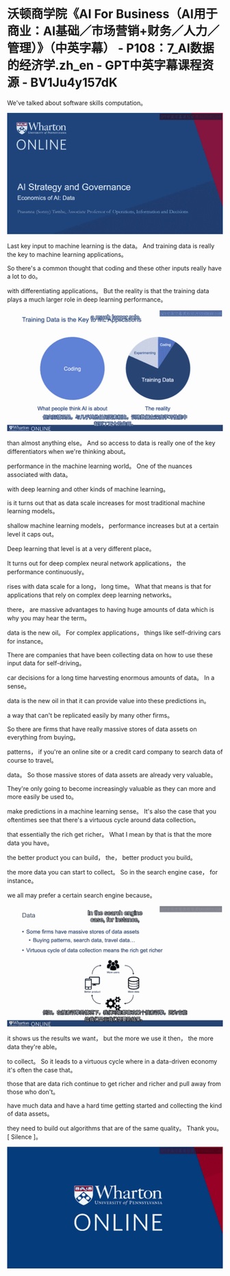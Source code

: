 # 沃顿商学院《AI For Business（AI用于商业：AI基础／市场营销+财务／人力／管理）》（中英字幕） - P108：7_AI数据的经济学.zh_en - GPT中英字幕课程资源 - BV1Ju4y157dK

 We've talked about software skills computation。

![](img/e4268559d5217c7fa5d2c298253a4485_1.png)

 Last key input to machine learning is the data。 And training data is really the key to machine learning applications。

 So there's a common thought that coding and these other inputs really have a lot to do。

 with differentiating applications。 But the reality is that the training data plays a much larger role in deep learning performance。



![](img/e4268559d5217c7fa5d2c298253a4485_3.png)

 than almost anything else。 And so access to data is really one of the key differentiators when we're thinking about。

 performance in the machine learning world。 One of the nuances associated with data。

 with deep learning and other kinds of machine learning。

 is it turns out that as data scale increases for most traditional machine learning models。

 shallow machine learning models， performance increases but at a certain level it caps out。

 Deep learning that level is at a very different place。

 It turns out for deep complex neural network applications， the performance continuously。

 rises with data scale for a long， long time。 What that means is that for applications that rely on complex deep learning networks。

 there， are massive advantages to having huge amounts of data which is why you may hear the term。

 data is the new oil。 For complex applications， things like self-driving cars for instance。

 There are companies that have been collecting data on how to use these input data for self-driving。

 car decisions for a long time harvesting enormous amounts of data。 In a sense。

 data is the new oil in that it can provide value into these predictions in。

 a way that can't be replicated easily by many other firms。

 So there are firms that have really massive stores of data assets on everything from buying。

 patterns， if you're an online site or a credit card company to search data of course to travel。

 data。 So those massive stores of data assets are already very valuable。

 They're only going to become increasingly valuable as they can more and more easily be used to。

 make predictions in a machine learning sense。 It's also the case that you oftentimes see that there's a virtuous cycle around data collection。

 that essentially the rich get richer。 What I mean by that is that the more data you have。

 the better product you can build， the， better product you build。

 the more data you can start to collect。 So in the search engine case， for instance。

 we all may prefer a certain search engine because。



![](img/e4268559d5217c7fa5d2c298253a4485_5.png)

 it shows us the results we want， but the more we use it then， the more data they're able。

 to collect。 So it leads to a virtuous cycle where in a data-driven economy it's often the case that。

 those that are data rich continue to get richer and richer and pull away from those who don't。

 have much data and have a hard time getting started and collecting the kind of data assets。

 they need to build out algorithms that are of the same quality。 Thank you。 [ Silence ]。



![](img/e4268559d5217c7fa5d2c298253a4485_7.png)